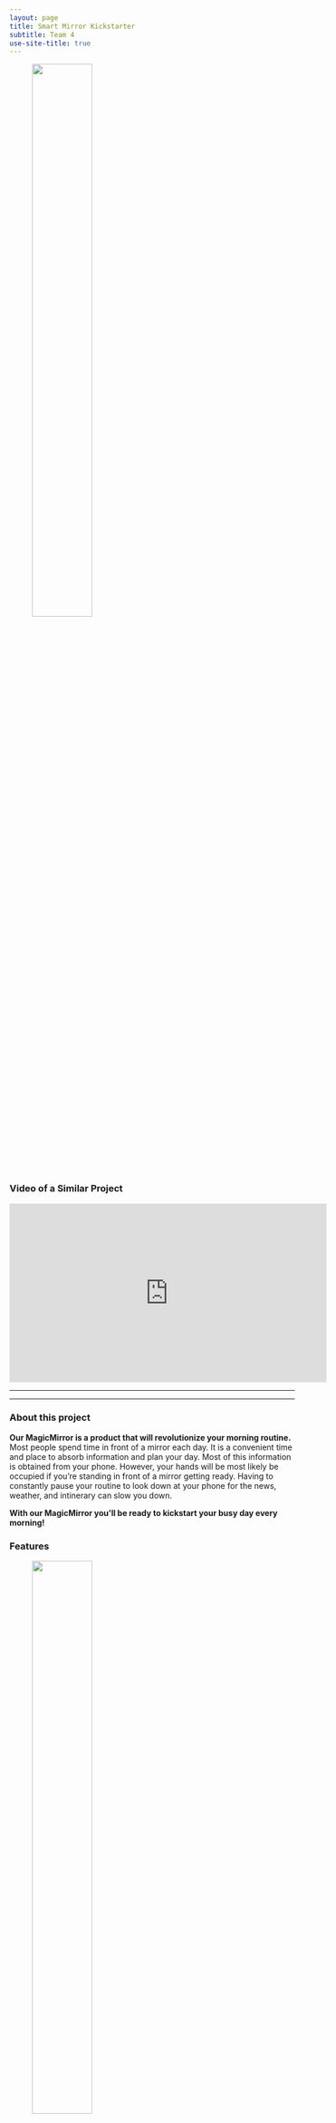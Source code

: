 ```yaml
---
layout: page
title: Smart Mirror Kickstarter
subtitle: Team 4
use-site-title: true
---
```


<figure>
	<img style="width: 50%; height: 50%" src="{{ '/img/ks_banner.png' | prepend: site.baseurl }}" alt=""> 
	<!-- <figcaption>The new user registration/login page for the Magic Mirror.</figcaption> -->
</figure>

### Video of a Similar Project 
<iframe width="560" height="315" src="https://www.youtube.com/embed/qNWIhNOthEY" frameborder="0" allowfullscreen></iframe> 

---
---

### About this project
__Our MagicMirror is a product that will revolutionize your morning routine.__
Most people spend time in front of a mirror each day. It is a convenient time and place to absorb information and plan your day. Most of this information is obtained from your phone. However, your hands will be most likely be occupied if you’re standing in front of a mirror getting ready. Having to constantly pause your routine to look down at your phone for the news, weather, and intinerary can slow you down. 

__With our MagicMirror you'll be ready to kickstart your busy day every morning!__

### Features
<figure>
	<img style="width: 50%; height: 50%" src="{{ 'http://i.imgur.com/XAB6jsf.png' }}" alt=""> 
	<!-- <figcaption>The new user registration/login page for the Magic Mirror.</figcaption> -->
</figure>
Facial Recognition: The photos above show our facial recognition algorithm correctly identifying the user in front of the camera (Brandon). For our magic mirror, users will be able to load customized profiles that will be matched to each user's face. Thus, every user will be able to tune their MagicMirror experience however they would like.

<figure>
	<img style="width: 50%; height: 50%" src="{{ '/img/hover.JPG' | prepend: site.baseurl }}" alt=""> 
	<!-- <figcaption>The new user registration/login page for the Magic Mirror.</figcaption> -->
</figure>
Gesture Sensing: To take in user input, our mirror will implement a gesture sensor that a user can use to interact with the system. Example uses include customizing profiles and switching MagicMirror pages. 

<figure>
	<img style="width: 50%; height: 50%" src="{{ 'http://i.imgur.com/xqHw3Ta.png' }}" alt=""> 
	<!-- <figcaption>The new user registration/login page for the Magic Mirror.</figcaption> -->
</figure>
Web App: In order to handle different user profiles, we will implement a web app that should be accessible on all phones. With this app, users will be able to create and customize their user profiles to their liking. 

<figure>
	<img style="width: 50%; height: 50%" src="{{ 'https://magicmirror.builders/img/explode.jpg' }}" alt=""> 
	<!-- <figcaption>The new user registration/login page for the Magic Mirror.</figcaption> -->
</figure>
Mirror Housing: The monitor will be enclosed behind a two-way mirror so that a user will be able to view their reflection while viewing the information displayed on the MagicMirror. The housing will be made out of high-quality wood to ensure that the mirror is aesthetically pleasing. 


